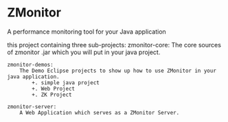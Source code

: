 ZMonitor
========

A performance monitoring tool for your Java application



this project containing three sub-projects: 
	zmonitor-core:
		The core sources of zmonitor .jar which you will put in your java project.

	zmonitor-demos:
		The Demo Eclipse projects to show up how to use ZMonitor in your java application.
			+. simple java project
			+. Web Project
			+. ZK Project

	zmonitor-server:
		A Web Application which serves as a ZMonitor Server.
